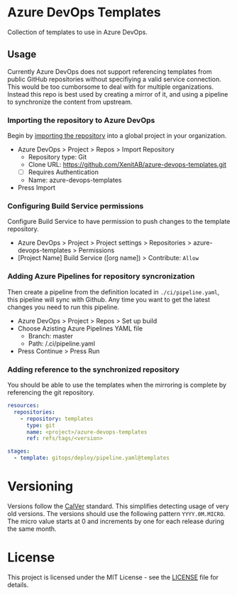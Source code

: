# Azure DevOps Templates

Collection of templates to use in Azure DevOps.

## Usage

Currently Azure DevOps does not support referencing templates from public GitHub repositories without
specifiying a valid service connection. This would be too cumborsome to deal with for multiple organizations.
Instead this repo is best used by creating a mirror of it, and using a pipeline to synchronize the content from upstream.

### Importing the repository to Azure DevOps

Begin by [importing the repository](https://docs.microsoft.com/en-us/azure/devops/repos/git/import-git-repository?view=azure-devops) into a global project in your organization.

- Azure DevOps > Project > Repos > Import Repository
  - Repository type: Git
  - Clone URL: https://github.com/XenitAB/azure-devops-templates.git
  - [ ] Requires Authentication
  - Name: azure-devops-templates
- Press Import

### Configuring Build Service permissions

Configure Build Service to have permission to push changes to the template repository.

- Azure DevOps > Project > Project settings > Repositories > azure-devops-templates > Permissions
- [Project Name] Build Service ([org name]) > Contribute: `Allow`

### Adding Azure Pipelines for repository syncronization

Then create a pipeline from the definition located in `./ci/pipeline.yaml`, this pipeline will sync with Github.
Any time you want to get the latest changes you need to run this pipeline.

- Azure DevOps > Project > Repos > Set up build
- Choose Azisting Azure Pipelines YAML file
  - Branch: master
  - Path: /.ci/pipeline.yaml
- Press Continue > Press Run

### Adding reference to the synchronized repository

You should be able to use the templates when the mirroring is complete by referencing the git repository.

```yaml
resources:
  repositories:
    - repository: templates
      type: git
      name: <project>/azure-devops-templates
      ref: refs/tags/<version>

stages:
  - template: gitops/deploy/pipeline.yaml@templates
```

# Versioning

Versions follow the [CalVer](https://calver.org/) standard. This simplifies detecting usage of very old versions.
The versions should use the following pattern `YYYY.0M.MICRO`. The micro value starts at 0 and increments by one
for each release during the same month.

# License

This project is licensed under the MIT License - see the [LICENSE](LICENSE) file for details.
